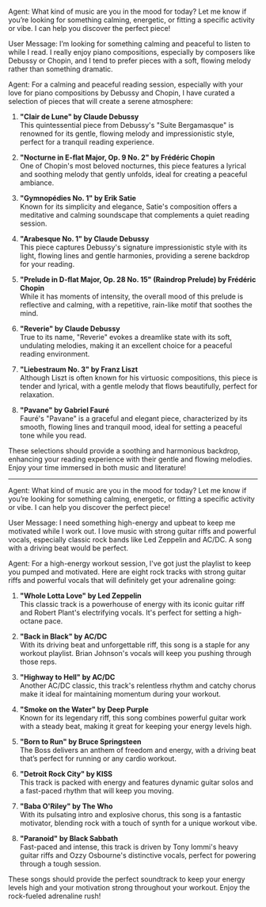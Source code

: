 Agent: What kind of music are you in the mood for today? Let me know if you’re looking for something calming, energetic, or fitting a specific activity or vibe. I can help you discover the perfect piece!

User Message: I’m looking for something calming and peaceful to listen to while I read. I really enjoy piano compositions, especially by composers like Debussy or Chopin, and I tend to prefer pieces with a soft, flowing melody rather than something dramatic.


Agent: For a calming and peaceful reading session, especially with your love for piano compositions by Debussy and Chopin, I have curated a selection of pieces that will create a serene atmosphere:

1. **"Clair de Lune" by Claude Debussy**  
   This quintessential piece from Debussy's "Suite Bergamasque" is renowned for its gentle, flowing melody and impressionistic style, perfect for a tranquil reading experience.

2. **"Nocturne in E-flat Major, Op. 9 No. 2" by Frédéric Chopin**  
   One of Chopin's most beloved nocturnes, this piece features a lyrical and soothing melody that gently unfolds, ideal for creating a peaceful ambiance.

3. **"Gymnopédies No. 1" by Erik Satie**  
   Known for its simplicity and elegance, Satie's composition offers a meditative and calming soundscape that complements a quiet reading session.

4. **"Arabesque No. 1" by Claude Debussy**  
   This piece captures Debussy's signature impressionistic style with its light, flowing lines and gentle harmonies, providing a serene backdrop for your reading.

5. **"Prelude in D-flat Major, Op. 28 No. 15" (Raindrop Prelude) by Frédéric Chopin**  
   While it has moments of intensity, the overall mood of this prelude is reflective and calming, with a repetitive, rain-like motif that soothes the mind.

6. **"Reverie" by Claude Debussy**  
   True to its name, "Reverie" evokes a dreamlike state with its soft, undulating melodies, making it an excellent choice for a peaceful reading environment.

7. **"Liebestraum No. 3" by Franz Liszt**  
   Although Liszt is often known for his virtuosic compositions, this piece is tender and lyrical, with a gentle melody that flows beautifully, perfect for relaxation.

8. **"Pavane" by Gabriel Fauré**  
   Fauré's "Pavane" is a graceful and elegant piece, characterized by its smooth, flowing lines and tranquil mood, ideal for setting a peaceful tone while you read.

These selections should provide a soothing and harmonious backdrop, enhancing your reading experience with their gentle and flowing melodies. Enjoy your time immersed in both music and literature!

---

Agent: What kind of music are you in the mood for today? Let me know if you’re looking for something calming, energetic, or fitting a specific activity or vibe. I can help you discover the perfect piece!

User Message: I need something high-energy and upbeat to keep me motivated while I work out. I love music with strong guitar riffs and powerful vocals, especially classic rock bands like Led Zeppelin and AC/DC. A song with a driving beat would be perfect.


Agent: For a high-energy workout session, I've got just the playlist to keep you pumped and motivated. Here are eight rock tracks with strong guitar riffs and powerful vocals that will definitely get your adrenaline going:

1. **"Whole Lotta Love" by Led Zeppelin**  
   This classic track is a powerhouse of energy with its iconic guitar riff and Robert Plant's electrifying vocals. It's perfect for setting a high-octane pace.

2. **"Back in Black" by AC/DC**  
   With its driving beat and unforgettable riff, this song is a staple for any workout playlist. Brian Johnson's vocals will keep you pushing through those reps.

3. **"Highway to Hell" by AC/DC**  
   Another AC/DC classic, this track's relentless rhythm and catchy chorus make it ideal for maintaining momentum during your workout.

4. **"Smoke on the Water" by Deep Purple**  
   Known for its legendary riff, this song combines powerful guitar work with a steady beat, making it great for keeping your energy levels high.

5. **"Born to Run" by Bruce Springsteen**  
   The Boss delivers an anthem of freedom and energy, with a driving beat that’s perfect for running or any cardio workout.

6. **"Detroit Rock City" by KISS**  
   This track is packed with energy and features dynamic guitar solos and a fast-paced rhythm that will keep you moving.

7. **"Baba O'Riley" by The Who**  
   With its pulsating intro and explosive chorus, this song is a fantastic motivator, blending rock with a touch of synth for a unique workout vibe.

8. **"Paranoid" by Black Sabbath**  
   Fast-paced and intense, this track is driven by Tony Iommi's heavy guitar riffs and Ozzy Osbourne's distinctive vocals, perfect for powering through a tough session.

These songs should provide the perfect soundtrack to keep your energy levels high and your motivation strong throughout your workout. Enjoy the rock-fueled adrenaline rush!